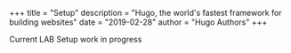 +++
title = "Setup"
description = "Hugo, the world's fastest framework for building websites"
date = "2019-02-28"
author = "Hugo Authors"
+++

Current LAB Setup
work in progress